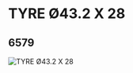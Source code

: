 # TYRE Ø43.2 X 28
## 6579
![TYRE Ø43.2 X 28](https://lc-www-live-s.legocdn.com/media/bricks/5/2/657926.jpg)